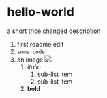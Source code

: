 # hello-world
a short trice changed description
1. first readme edit
1. `some code`
1. an image ![](https://cdn.pixabay.com/photo/2017/09/29/12/33/spotted-hyena-2798926__180.jpg)
	1. _italic_
		1. sub-list item
		1. sub-list item
	1. __bold__

